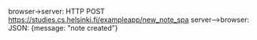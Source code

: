 browser->server: HTTP POST https://studies.cs.helsinki.fi/exampleapp/new_note_spa
server-->browser: JSON: {message: "note created"}